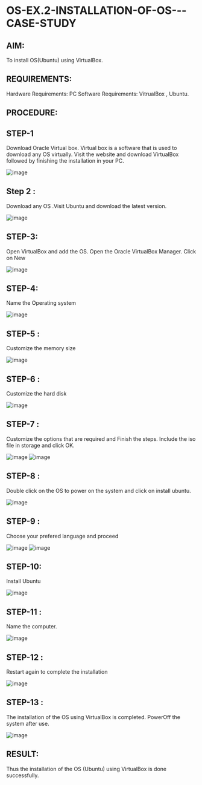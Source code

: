# OS-EX.2-INSTALLATION-OF-OS---CASE-STUDY
## AIM:
To install OS(Ubuntu) using VirtualBox.

## REQUIREMENTS:
Hardware Requirements: PC Software Requirements: VitrualBox , Ubuntu.

## PROCEDURE:
## STEP-1
Download Oracle Virtual box. Virtual box is a software that is used to download any OS virtually. Visit the website and download VirtualBox followed by finishing the installation in your PC.

![image](https://github.com/Niroshassithanathan/OS-EX.2-INSTALLATION-OF-OS---CASE-STUDY/assets/121418437/76831b73-14ac-49b7-9f14-2ec4f95e34ec)
## Step 2 :
Download any OS .Visit Ubuntu and download the latest version.

![image](https://github.com/Niroshassithanathan/OS-EX.2-INSTALLATION-OF-OS---CASE-STUDY/assets/121418437/f39c1bd3-b9da-4d78-8189-166b8b6d55ec)
## STEP-3:
Open VirtualBox and add the OS. Open the Oracle VirtualBox Manager. Click on New

![image](https://github.com/Niroshassithanathan/OS-EX.2-INSTALLATION-OF-OS---CASE-STUDY/assets/121418437/0e174ad7-6749-4bc8-8030-70a82595d335)
## STEP-4:
Name the Operating system

![image](https://github.com/Niroshassithanathan/OS-EX.2-INSTALLATION-OF-OS---CASE-STUDY/assets/121418437/8063aa8f-dfb6-40b0-b8d6-2aecee660cae)
## STEP-5 :
Customize the memory size

![image](https://github.com/Niroshassithanathan/OS-EX.2-INSTALLATION-OF-OS---CASE-STUDY/assets/121418437/4bb709f5-2d3f-4762-8cba-46f3d6713859)
## STEP-6 :
Customize the hard disk

![image](https://github.com/Niroshassithanathan/OS-EX.2-INSTALLATION-OF-OS---CASE-STUDY/assets/121418437/b498e8f7-1dfb-4e46-80ab-35b5c572c707)
## STEP-7 :
Customize the options that are required and Finish the steps. Include the iso file in storage and click OK.

![image](https://github.com/Niroshassithanathan/OS-EX.2-INSTALLATION-OF-OS---CASE-STUDY/assets/121418437/ebf72ed3-838b-4671-913a-ba9d4af734a1)
![image](https://github.com/Niroshassithanathan/OS-EX.2-INSTALLATION-OF-OS---CASE-STUDY/assets/121418437/ca32d067-2ec0-406f-a19c-662b15c06b10)
## STEP-8 :
Double click on the OS to power on the system and click on install ubuntu.

![image](https://github.com/Niroshassithanathan/OS-EX.2-INSTALLATION-OF-OS---CASE-STUDY/assets/121418437/8e1cfd35-e522-416b-8aed-3a457ee945ce)
## STEP-9 :
Choose your prefered language and proceed

![image](https://github.com/Niroshassithanathan/OS-EX.2-INSTALLATION-OF-OS---CASE-STUDY/assets/121418437/84a67ee6-c968-4660-bd69-6e60dd7acd88)
![image](https://github.com/Niroshassithanathan/OS-EX.2-INSTALLATION-OF-OS---CASE-STUDY/assets/121418437/55f22da8-1edc-450b-9222-3591db84c2d1)
## STEP-10:
Install Ubuntu

![image](https://github.com/Niroshassithanathan/OS-EX.2-INSTALLATION-OF-OS---CASE-STUDY/assets/121418437/c15a14ca-dad2-4d89-8653-aab609e9a060)
## STEP-11 :
Name the computer.

![image](https://github.com/Niroshassithanathan/OS-EX.2-INSTALLATION-OF-OS---CASE-STUDY/assets/121418437/ba66c299-41a2-4508-94c2-f52c8508df09)
## STEP-12 :
Restart again to complete the installation

![image](https://github.com/Niroshassithanathan/OS-EX.2-INSTALLATION-OF-OS---CASE-STUDY/assets/121418437/6bd8d2f9-7ea2-4ed6-a750-e4cb2eb6192e)
## STEP-13 :
The installation of the OS using VirtualBox is completed. PowerOff the system after use.

![image](https://github.com/Niroshassithanathan/OS-EX.2-INSTALLATION-OF-OS---CASE-STUDY/assets/121418437/47c2931e-87b0-4bc6-9b7c-50ff6a7fa452)
## RESULT:
Thus the installation of the OS (Ubuntu) using VirtualBox is done successfully.
